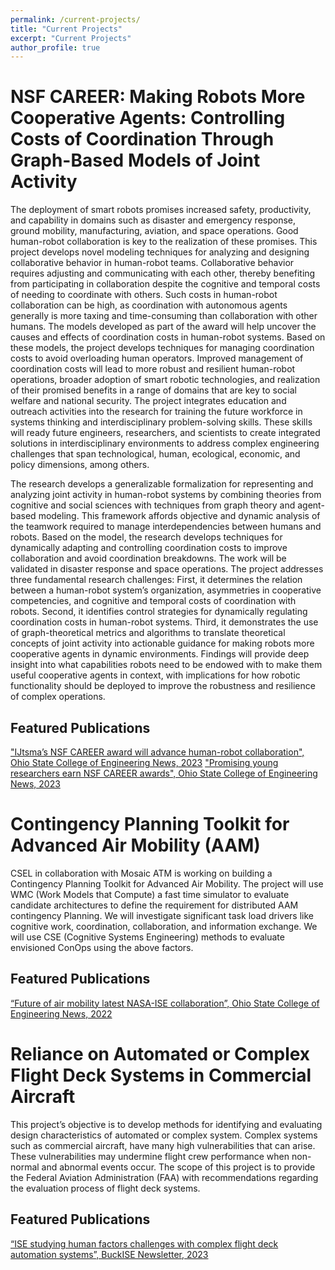 ```yaml
---
permalink: /current-projects/
title: "Current Projects"
excerpt: "Current Projects"
author_profile: true
---
```


# NSF CAREER: Making Robots More Cooperative Agents: Controlling Costs of Coordination Through Graph-Based Models of Joint Activity

The deployment of smart robots promises increased safety, productivity, and capability in domains such as disaster and emergency response, ground mobility, manufacturing, aviation, and space operations. Good human-robot collaboration is key to the realization of these promises. This project develops novel modeling techniques for analyzing and designing collaborative behavior in human-robot teams. Collaborative behavior requires adjusting and communicating with each other, thereby benefiting from participating in collaboration despite the cognitive and temporal costs of needing to coordinate with others. Such costs in human-robot collaboration can be high, as coordination with autonomous agents generally is more taxing and time-consuming than collaboration with other humans. The models developed as part of the award will help uncover the causes and effects of coordination costs in human-robot systems. Based on these models, the project develops techniques for managing coordination costs to avoid overloading human operators. Improved management of coordination costs will lead to more robust and resilient human-robot operations, broader adoption of smart robotic technologies, and realization of their promised benefits in a range of domains that are key to social welfare and national security. The project integrates education and outreach activities into the research for training the future workforce in systems thinking and interdisciplinary problem-solving skills. These skills will ready future engineers, researchers, and scientists to create integrated solutions in interdisciplinary environments to address complex engineering challenges that span technological, human, ecological, economic, and policy dimensions, among others.

The research develops a generalizable formalization for representing and analyzing joint activity in human-robot systems by combining theories from cognitive and social sciences with techniques from graph theory and agent-based modeling. This framework affords objective and dynamic analysis of the teamwork required to manage interdependencies between humans and robots. Based on the model, the research develops techniques for dynamically adapting and controlling coordination costs to improve collaboration and avoid coordination breakdowns. The work will be validated in disaster response and space operations. The project addresses three fundamental research challenges: First, it determines the relation between a human-robot system’s organization, asymmetries in cooperative competencies, and cognitive and temporal costs of coordination with robots. Second, it identifies control strategies for dynamically regulating coordination costs in human-robot systems. Third, it demonstrates the use of graph-theoretical metrics and algorithms to translate theoretical concepts of joint activity into actionable guidance for making robots more cooperative agents in dynamic environments. Findings will provide deep insight into what capabilities robots need to be endowed with to make them useful cooperative agents in context, with implications for how robotic functionality should be deployed to improve the robustness and resilience of complex operations.

## Featured Publications

["IJtsma’s NSF CAREER award will advance human-robot collaboration", Ohio State College of Engineering News, 2023](https://engineering.osu.edu/news/2023/03/ijtsmas-nsf-career-award-will-advance-human-robot-collaboration)
["Promising young researchers earn NSF CAREER awards", Ohio State College of Engineering News, 2023](https://engineering.osu.edu/news/2023/10/promising-young-researchers-earn-nsf-career-awards)

# Contingency Planning Toolkit for Advanced Air Mobility (AAM) 

CSEL in collaboration with Mosaic ATM is working on building a Contingency Planning Toolkit for Advanced Air Mobility. The project will use WMC (Work Models that Compute) a fast time simulator to evaluate candidate architectures to define the requirement for distributed AAM contingency Planning. We will investigate significant task load drivers like cognitive work, coordination, collaboration, and information exchange. We will use CSE (Cognitive Systems Engineering) methods to evaluate envisioned ConOps using the above factors.

## Featured Publications

[“Future of air mobility latest NASA-ISE collaboration”, Ohio State College of Engineering News, 2022](https://engineering.osu.edu/news/2022/12/future-air-mobility-focus-latest-nasa-collaboration)


# Reliance on Automated or Complex Flight Deck Systems in Commercial Aircraft 

This project’s objective is to develop methods for identifying and evaluating design characteristics of automated or complex system. Complex systems such as commercial aircraft, have many high vulnerabilities that can arise. These vulnerabilities may undermine flight crew performance when non-normal and abnormal events occur. The scope of this project is to provide the Federal Aviation Administration (FAA) with recommendations regarding the evaluation process of flight deck systems.

## Featured Publications

[“ISE studying human factors challenges with complex flight deck automation systems”, BuckISE Newsletter, 2023](https://ise.osu.edu/news/2023/03/ise-studying-human-factors-challenges-complex-flight-deck-automation-systems)